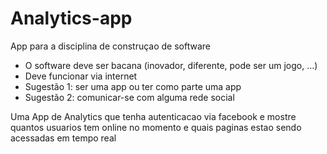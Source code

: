 # Analytics-app

App para a disciplina de construçao de software

 - O software deve ser bacana (inovador, diferente, pode ser um jogo, ...)
 - Deve funcionar via internet
 - Sugestão 1: ser uma app ou ter como parte uma app
 - Sugestão 2: comunicar-se com alguma rede social


Uma App de Analytics que tenha autenticacao via facebook e mostre quantos usuarios tem online no momento e quais paginas estao sendo acessadas em tempo real
